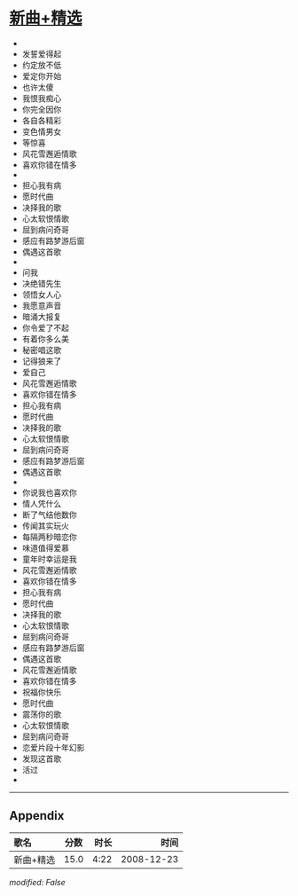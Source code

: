 # [新曲+精选](https://music.163.com/song?id=30569037)

* 
* 发誓爱得起
* 约定放不低
* 爱定你开始
* 也许太傻
* 我恨我痴心
* 你完全因你
* 各自各精彩
* 变色情男女
* 等惊喜
* 风花雪邂逅情歌
* 喜欢你错在情多
* 
* 担心我有病
* 愿时代曲
* 决择我的歌
* 心太软恨情歌
* 屈到病问奇哥
* 感应有路梦游后窗
* 偶遇这首歌
* 
* 问我
* 决绝错先生
* 领悟女人心
* 我愿意声音
* 暗涌大报复
* 你令爱了不起
* 有着你多么美
* 秘密唱这歌
* 记得狼来了
* 爱自己
* 风花雪邂逅情歌
* 喜欢你错在情多
* 担心我有病
* 愿时代曲
* 决择我的歌
* 心太软恨情歌
* 屈到病问奇哥
* 感应有路梦游后窗
* 偶遇这首歌
* 
* 你说我也喜欢你
* 情人凭什么
* 断了气结他数你
* 传闻其实玩火
* 每隔两秒暗恋你
* 味道值得爱慕
* 童年时幸运是我
* 风花雪邂逅情歌
* 喜欢你错在情多
* 担心我有病
* 愿时代曲
* 决择我的歌
* 心太软恨情歌
* 屈到病问奇哥
* 感应有路梦游后窗
* 偶遇这首歌
* 风花雪邂逅情歌
* 喜欢你错在情多
* 祝福你快乐
* 愿时代曲
* 震荡你的歌
* 心太软恨情歌
* 屈到病问奇哥
* 恋爱片段十年幻影
* 发现这首歌
* 活过
* 


---

## Appendix

|歌名|分数|时长|时间|
|:---|:---:|---:|---:|
|新曲+精选|15.0|4:22|2008-12-23

*modified: False*